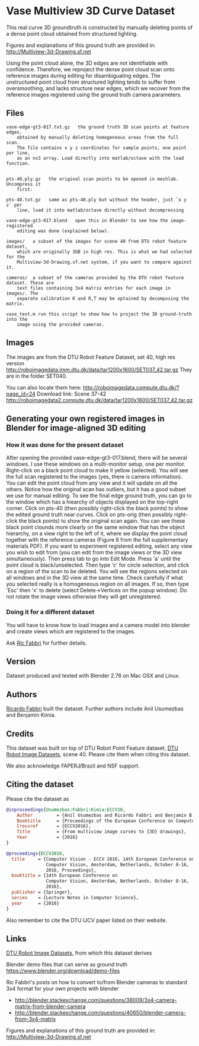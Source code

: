 # Vase Multiview 3D Curve Dataset

This real curve 3D groundtruth is constructed by manually deleting points of a
dense point cloud obtained from structured lighting. 

Figures and explanations of this ground truth are provided in:
http://Multiview-3d-Drawing.sf.net

Using the point cloud alone, the 3D edges are not identifiable with confidence.
Therefore, we reproject the dense point cloud scan onto reference images during
editing for disambiguating edges. The unstructured point cloud from structured
lighting tends to suffer from oversmoothing, and lacks structure near edges,
which we recover from the reference images registered using the ground truth
camera parameters.


## Files

```
vase-edge-gt3-017.txt.gz   the ground truth 3D scan points at feature edges.
    obtained by manually deleting homogeneous areas from the full scan.
    The file contains x y z coordinates for sample points, one point per line,
    as an nx3 array. Load directly into matlab/octave with the load function.


pts-40.ply.gz   the original scan points to be opened in meshlab. Uncompress it
    first.

pts-40.txt.gz   same as pts-40.ply but without the header, just `x y z` per
    line, load it into matlab/octave directly without decompressing

vase-edge-gt3-017.blend   open this in Blender to see how the image-registered 
    editing was done (explained below).

images/   a subset of the images for scene 40 from DTU robot feature dataset,
    which are originally 3GB in high res. This is what we had selected for the
    Multiview-3d-Drawing.sf.net system, if you want to compare against it.

cameras/  a subset of the cameras provided by the DTU robot feature dataset. These are 
    text files containing 3x4 matrix entries for each image in images/. The
    separate calibration K and R,T may be optained by decomposing the matrix.

vase_test.m run this script to show how to project the 3D ground-truth into the
    image using the provided cameras.

```
## Images
The images are from the DTU Robot Feature Dataset, set 40, high res version
http://roboimagedata.imm.dtu.dk/data/tar1200x1600/SET037_42.tar.gz
They are in the folder SET040.

You can also locate them here:
http://roboimagedata.compute.dtu.dk/?page_id=24
Download link: Scene 37-42
http://roboimagedata2.compute.dtu.dk/data/tar1200x1600/SET037_42.tar.gz


## Generating your own registered images in Blender for image-aligned 3D editing

### How it was done for the present dataset

After opening the provided vase-edge-gt3-017.blend, there will be several
windows. I use these windows on a multi-monitor setup, one per monitor.
Right-click on a black point cloud to make it yellow (selected). You will see
the full scan registered to the images (yes, there is camera information). You
can edit the point cloud from any view and it will update on all the others.
Notice how the original scan has outliers, but it has a good subset we use for
manual editing. To see the final edge ground truth, you can go to the window
which has a hiearchy of objects displayed on the top-right corner. Click on
pts-40 (then possibly right-click the black points) to show the edited ground
truth near curves. Click on pts-orig (then possibly right-click the black
points) to show the original scan again. You can see these black point clounds
more clearly on the same window that has the object hierarchy, on a view right
to the left of it, where we display the point cloud together with the reference
cameras (Figure 8 from the full supplementary materials PDF).  If you want to
experiment registered editing, select any view you wish to edit from (you can
edit from the image views or the 3D view simultaneously).  Then press tab to go
into Edit Mode. Press 'a' until the point cloud is black/unselected. Then type
'c' for circle selection, and click on a region of the scan to be deleted. You
will see the regions selected on all windows and in the 3D view at the same
time. Check carefully if what you selected really is a homogeneous region on all
images. If so, then type 'Esc' then 'x' to delete (select Delete->Vertices on
the popup window).  Do not rotate the image views otherwise they will get
unregistered.


### Doing it for a different dataset

You will have to know how to load images and a camera model into blender and create views
which are registered to the images.

Ask [Ric Fabbri](http://rfabbri.github.io) for further details.


## Version

Dataset produced and tested with Blender 2.76 on Mac OSX and Linux.

## Authors

[Ricardo Fabbri](http://rfabbri.github.io) built the dataset.
Further authors include Anil Usumezbas and Benjamin Kimia.

## Credits

This dataset was built on top of DTU Robot Point Feature dataset,
[DTU Robot Image Datasets](http://roboimagedata.compute.dtu.dk), scene 40.
Please cite them when citing this dataset.

We also acknowledge FAPERJ/Brazil and NSF support.


## Citing the dataset

Please cite the dataset as

```bibtex
@inproceedings{Usumezbas:Fabbri:Kimia:ECCV16,
    Author         = {Anil Usumezbas and Ricardo Fabbri and Benjamin B. Kimia},
    Booktitle      = {Proceedings of the European Conference on Computer Vision},
    Crossref       = {ECCV2016},
    Title          = {From multiview image curves to {3D} drawings},
    Year           = {2016}
}

@proceedings{ECCV2016,
  title     = {Computer Vision - ECCV 2016, 14th European Conference on
               Computer Vision, Amsterdam, Netherlands, October 8-16,
               2016, Proceedings},
  booktitle = {14th European Conference on
               Computer Vision, Amsterdam, Netherlands, October 8-16,
               2016},
  publisher = {Springer},
  series    = {Lecture Notes in Computer Science},
  year      = {2016}
}
```

Also remember to cite the DTU IJCV paper listed on their website.

## Links

[DTU Robot Image Datasets](http://roboimagedata.compute.dtu.dk), from which this dataset derives

Blender demo files that can serve as ground truth
https://www.blender.org/download/demo-files

Ric Fabbri's posts on how to convert to/from Blender cameras to standard 3x4
format for your own projects with blender
* http://blender.stackexchange.com/questions/38009/3x4-camera-matrix-from-blender-camera
* http://blender.stackexchange.com/questions/40650/blender-camera-from-3x4-matrix

Figures and explanations of this ground truth are provided in:
http://Multiview-3d-Drawing.sf.net
